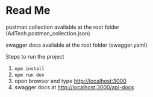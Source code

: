 # Read Me

postman collection available at the root folder (AdTech.postman_collection.json)

swagger docs available at the root folder (swagger.yaml)

Steps to run the project

1. `npm install`
2. `npm run dev`
3. open browser and type [http://localhost:3000](http://localhost:3000)
4. swagger docs at [http://localhost:3000/api-docs](http://localhost:3000/api-docs)